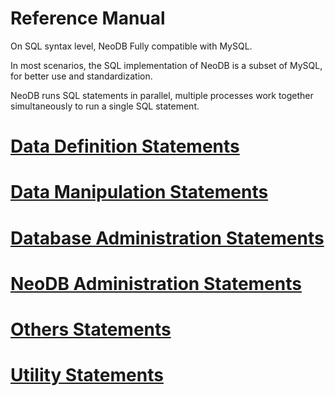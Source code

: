 # Reference Manual

On SQL syntax level, NeoDB Fully compatible with MySQL.

In most scenarios, the SQL implementation of NeoDB is a subset of MySQL, for better use and standardization.

NeoDB runs SQL statements in parallel, multiple processes work together simultaneously to run a single SQL statement.

# [Data Definition Statements](sql_statements/data_definition_statements.md)

# [Data Manipulation Statements](sql_statements/data_manipulation_statements.md)

# [Database Administration Statements](sql_statements/database_administration_statements.md)

# [NeoDB Administration Statements](sql_statements/neodb_administration_statements.md)

# [Others Statements](sql_statements/others_statements.md)

# [Utility Statements](sql_statements/utility_statements.md)
